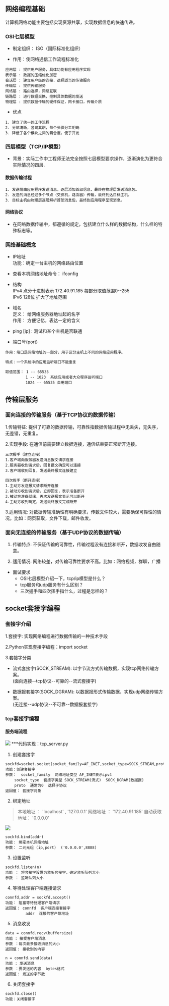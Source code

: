 ## 网络编程基础

计算机网络功能主要包括实现资源共享，实现数据信息的快速传递。
	
### OSI七层模型
	   
* 制定组织： ISO（国际标准化组织）

* 作用：使网络通信工作流程标准化  
```
应用层 : 提供用户服务，具体功能有应用程序实现  
表示层 : 数据的压缩优化加密  
会话层 : 建立用户级的连接，选择适当的传输服务  
传输层 : 提供传输服务   
网络层 : 路由选择，网络互联   
链路层 : 进行数据交换，控制具体数据的发送  
物理层 : 提供数据传输的硬件保证，网卡接口，传输介质
```

* 优点 
```
1. 建立了统一的工作流程
2. 分部清晰，各司其职，每个步骤分工明确
3. 降低了各个模块之间的耦合度，便于开发
```

### 四层模型（TCP/IP模型）

* 背景：实际工作中工程师无法完全按照七层模型要求操作，逐渐演化为更符合实际情况的四层.

#### 数据传输过程
``` 
1. 发送端由应用程序发送消息，逐层添加首部信息，最终在物理层发送消息包。
2. 发送的消息经过多个节点（交换机，路由器）传输，最终到达目标主机。
3. 目标主机由物理层逐层解析首部消息包，最终到应用程序呈现消息。
```

#### 网络协议
	   
* 在网络数据传输中，都遵循的规定，包括建立什么样的数据结构，什么样的特殊标志等。

### 网络基础概念
		 
* IP地址  
  功能：确定一台主机的网络路由位置

* 查看本机网络地址命令： ifconfig

* 结构  
  IPv4  点分十进制表示 172.40.91.185 每部分取值范围0--255  
  IPv6  128位 扩大了地址范围
							
* 域名  
  定义： 给网络服务器地址起的名字  
  作用： 方便记忆，表达一定的含义

* ping [ip] : 测试和某个主机是否联通
		
* 端口号(port)
```  
作用：端口是网络地址的一部分，用于区分主机上不同的网络应用程序。  

特点：一个系统中的应用监听端口不能重复  

取值范围： 1 -- 65535  
         1 -- 1023  系统应用或者大众程序监听端口  
         1024 -- 65535 自用端口
```  

## 传输层服务

### 面向连接的传输服务（基于TCP协议的数据传输）

1.传输特征: 提供了可靠的数据传输，可靠性指数据传输过程中无丢失，无失序，无差错，无重复。
      
2.实现手段: 在通信前需要建立数据连接，通信结束要正常断开连接。
```
三次握手（建立连接）
1.客户端向服务器发送消息报文请求连接
2.服务器收到请求后，回复报文确定可以连接
3.客户端收到回复，发送最终报文连接建立
				
四次挥手（断开连接）
1.主动方发送报文请求断开连接
2.被动方收到请求后，立即回复，表示准备断开
3.被动方准备就绪，再次发送报文表示可以断开
4.主动方收到确定，发送最终报文完成断开
```

3.适用情况: 对数据传输准确性有明确要求，传数文件较大，需要确保可靠性的情况。比如：网页获取，文件下载，邮件收发。

### 面向无连接的传输服务（基于UDP协议的数据传输）

1. 传输特点: 不保证传输的可靠性，传输过程没有连接和断开，数据收发自由随意。

2. 适用情况: 网络较差，对传输可靠性要求不高。比如：网络视频，群聊，广播

* 面试要求
  * OSI七层模型介绍一下，tcp/ip模型是什么？
  * tcp服务和udp服务有什么区别？
  * 三次握手和四次挥手指什么，过程是怎样的？

## socket套接字编程

### 套接字介绍

1.套接字: 实现网络编程进行数据传输的一种技术手段

2.Python实现套接字编程：import socket

3.套接字分类
 * 流式套接字(SOCK_STREAM): 以字节流方式传输数据，实现tcp网络传输方案。  
   (面向连接--tcp协议--可靠的--流式套接字)

 * 数据报套接字(SOCK_DGRAM): 以数据报形式传输数据，实现udp网络传输方案。  
   (无连接--udp协议--不可靠--数据报套接字)

### tcp套接字编程

#### 服务端流程

![](img/1_TCP_Server.png)
***代码实现：tcp_server.py

1. 创建套接字

```
sockfd=socket.socket(socket_family=AF_INET,socket_type=SOCK_STREAM,proto=0)
功能：创建套接字
参数：  socket_family  网络地址类型 AF_INET表示ipv4
	socket_type  套接字类型 SOCK_STREAM(流式)  SOCK_DGRAM(数据报)
	proto  通常为0  选择子协议
返回值： 套接字对象
```
2. 绑定地址

>本地地址 ： 'localhost' , '127.0.0.1'
>网络地址 ： '172.40.91.185'
>自动获取地址： '0.0.0.0'

![](img/address.png)

```
sockfd.bind(addr)
功能： 绑定本机网络地址
参数： 二元元组 (ip,port)  ('0.0.0.0',8888)
```

3. 设置监听

```
sockfd.listen(n)
功能 ： 将套接字设置为监听套接字，确定监听队列大小
参数 ： 监听队列大小
```

4. 等待处理客户端连接请求

```
connfd,addr = sockfd.accept()
功能： 阻塞等待处理客户端请求
返回值： connfd  客户端连接套接字
         addr  连接的客户端地址
```

5. 消息收发

```
data = connfd.recv(buffersize)
功能 : 接受客户端消息
参数 ：每次最多接收消息的大小
返回值： 接收到的内容

n = connfd.send(data)
功能 : 发送消息
参数 ：要发送的内容  bytes格式
返回值： 发送的字节数
```
			
6. 关闭套接字

```
sockfd.close()
功能：关闭套接字
```